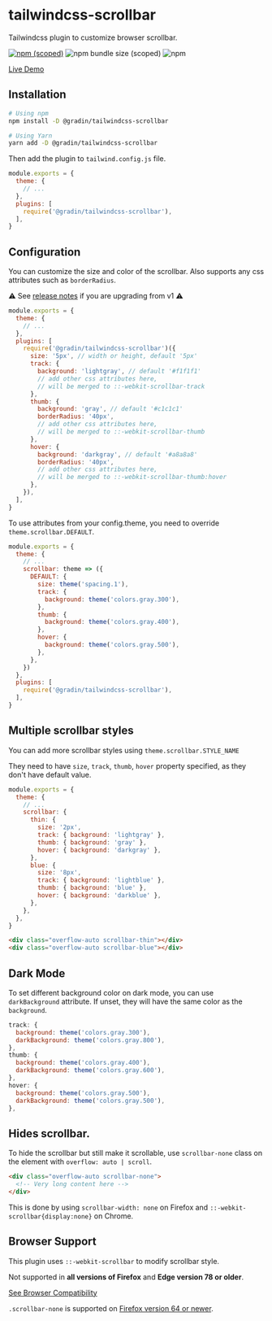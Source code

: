 # tailwindcss-scrollbar

Tailwindcss plugin to customize browser scrollbar.

[![npm (scoped)](https://img.shields.io/npm/v/@gradin/tailwindcss-scrollbar)](https://www.npmjs.com/package/@gradin/tailwindcss-scrollbar)
![npm bundle size (scoped)](https://img.shields.io/bundlephobia/min/@gradin/tailwindcss-scrollbar)
![npm](https://img.shields.io/npm/dt/@gradin/tailwindcss-scrollbar)

[Live Demo](https://play.tailwindcss.com/ITNFDL0Skg)

## Installation

```sh
# Using npm
npm install -D @gradin/tailwindcss-scrollbar

# Using Yarn
yarn add -D @gradin/tailwindcss-scrollbar
```

Then add the plugin to `tailwind.config.js` file.

```js
module.exports = {
  theme: {
    // ...
  },
  plugins: [
    require('@gradin/tailwindcss-scrollbar'),
  ],
}
```

## Configuration

You can customize the size and color of the scrollbar. Also supports any css attributes such as `borderRadius`.

⚠️ See [release notes](https://github.com/gradints/tailwindcss-scrollbar/releases/tag/2.0.2) if you are upgrading from v1 ⚠️

```js
module.exports = {
  theme: {
    // ...
  },
  plugins: [
    require('@gradin/tailwindcss-scrollbar')({
      size: '5px', // width or height, default '5px'
      track: {
        background: 'lightgray', // default '#f1f1f1'
        // add other css attributes here,
        // will be merged to ::-webkit-scrollbar-track
      },
      thumb: {
        background: 'gray', // default '#c1c1c1'
        borderRadius: '40px',
        // add other css attributes here,
        // will be merged to ::-webkit-scrollbar-thumb
      },
      hover: {
        background: 'darkgray', // default '#a8a8a8'
        borderRadius: '40px',
        // add other css attributes here,
        // will be merged to ::-webkit-scrollbar-thumb:hover
      },
    }),
  ],
}
```

To use attributes from your config.theme, you need to override `theme.scrollbar.DEFAULT`.

```js
module.exports = {
  theme: {
    // ...
    scrollbar: theme => ({
      DEFAULT: {
        size: theme('spacing.1'),
        track: {
          background: theme('colors.gray.300'),
        },
        thumb: {
          background: theme('colors.gray.400'),
        },
        hover: {
          background: theme('colors.gray.500'),
        },
      },
    })
  },
  plugins: [
    require('@gradin/tailwindcss-scrollbar'),
  ],
}
```

## Multiple scrollbar styles

You can add more scrollbar styles using `theme.scrollbar.STYLE_NAME`

They need to have `size`, `track`, `thumb`, `hover` property specified, as they don't have default value.

```js
module.exports = {
  theme: {
    // ...
    scrollbar: {
      thin: {
        size: '2px',
        track: { background: 'lightgray' },
        thumb: { background: 'gray' },
        hover: { background: 'darkgray' },
      },
      blue: {
        size: '8px',
        track: { background: 'lightblue' },
        thumb: { background: 'blue' },
        hover: { background: 'darkblue' },
      },
    },
  },
}
```
```html
<div class="overflow-auto scrollbar-thin"></div>
<div class="overflow-auto scrollbar-blue"></div>
```
## Dark Mode

To set different background color on dark mode, you can use `darkBackground` attribute. If unset, they will have the same color as the `background`.

```js
track: {
  background: theme('colors.gray.300'),
  darkBackground: theme('colors.gray.800'),
},
thumb: {
  background: theme('colors.gray.400'),
  darkBackground: theme('colors.gray.600'),
},
hover: {
  background: theme('colors.gray.500'),
  darkBackground: theme('colors.gray.500'),
},
```

## Hides scrollbar.

To hide the scrollbar but still make it scrollable, use `scrollbar-none` class
on the element with `overflow: auto | scroll`.

```html
<div class="overflow-auto scrollbar-none">
  <!-- Very long content here -->
</div>
```

This is done by using `scrollbar-width: none` on Firefox and `::-webkit-scrollbar{display:none}` on Chrome.


## Browser Support

This plugin uses `::-webkit-scrollbar` to modify scrollbar style.

Not supported in **all versions of Firefox** and **Edge version 78 or older**.

[See Browser Compatibility](https://caniuse.com/?search=%3A%3A-webkit-scrollbar)

`.scrollbar-none` is supported on [Firefox version 64 or newer](https://caniuse.com/?search=scrollbar-width).
